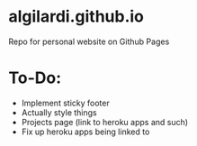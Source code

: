 # algilardi.github.io
Repo for personal website on Github Pages

# To-Do:
* Implement sticky footer
* Actually style things
* Projects page (link to heroku apps and such)
* Fix up heroku apps being linked to
